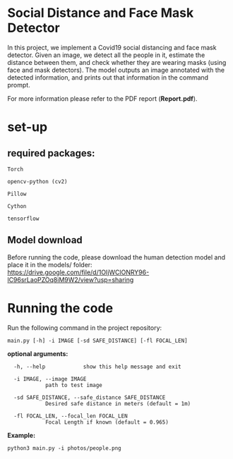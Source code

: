 # Social Distance and Face Mask Detector

In this project, we implement a Covid19 social distancing and face mask detector.
Given an image, we detect all the people in it, estimate the distance between them, and check whether they are wearing masks (using face and mask detectors).
The model outputs an image annotated with the detected information, and prints out that information in the command prompt. 


For more information please refer to the PDF report (**Report.pdf**). 

# set-up

## required packages:

	Torch

	opencv-python (cv2)
	
	Pillow

	Cython

	tensorflow
	
## Model download

Before running the code, please download the human detection model and place it in the models/ folder: https://drive.google.com/file/d/1OIjWClONRY96-lC96srLaoPZOq8iM9W2/view?usp=sharing


# Running the code

Run the following command in the project repository:

	main.py [-h] -i IMAGE [-sd SAFE_DISTANCE] [-fl FOCAL_LEN]

**optional arguments:**

	  -h, --help            show this help message and exit
	  
	  -i IMAGE, --image IMAGE
				path to test image
				
	  -sd SAFE_DISTANCE, --safe_distance SAFE_DISTANCE
				Desired safe distance in meters (default = 1m)
				
	  -fl FOCAL_LEN, --focal_len FOCAL_LEN
				Focal Length if known (default = 0.965)

**Example:**

	python3 main.py -i photos/people.png
